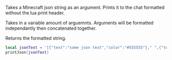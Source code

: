 Takes a Minecraft json string as an argument. Prints it to the chat formatted without the lua print header.

Takes in a variable amount of arguemnts. Arguments will be formatted independantly then concatenated together.

Returns the formatted string.

```lua
local jsonText = '[{"text":"some json text","color":"#555555"}," ",{"text":"as an example","color":"#ff55ff"}]'
printJson(jsonText)
```